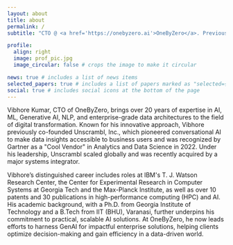 ```yaml
---
layout: about
title: about
permalink: /
subtitle: "CTO @ <a href='https://onebyzero.ai'>OneByZero</a>. Previously: <a href='https://unscrambl.com/'>Unscrambl (Acquired)</a>, <a href='https://research.ibm.com'>IBM Research</a>, <a href='https://cc.gatech.edu'>Georgia Tech</a>.<br/>Entrepreneur | Inventor | Investor | Researcher | Engineer"

profile:
  align: right
  image: prof_pic.jpg
  image_circular: false # crops the image to make it circular

news: true # includes a list of news items
selected_papers: true # includes a list of papers marked as "selected={true}"
social: true # includes social icons at the bottom of the page
---
```


Vibhore Kumar, CTO of OneByZero, brings over 20 years of expertise in AI, ML, Generative AI, NLP, and enterprise-grade data architectures to the field of digital transformation. Known for his innovative approach, Vibhore previously co-founded Unscrambl, Inc., which pioneered conversational AI to make data insights accessible to business users and was recognized by Gartner as a "Cool Vendor" in Analytics and Data Science in 2022. Under his leadership, Unscrambl scaled globally and was recently acquired by a major systems integrator.

Vibhore’s distinguished career includes roles at IBM's T. J. Watson Research Center, the Center for Experimental Research in Computer Systems at Georgia Tech and the Max-Planck Institute, as well as over 10 patents and 30 publications in high-performance computing (HPC) and AI. His academic background, with a Ph.D. from Georgia Institute of Technology and a B.Tech from IIT (BHU), Varanasi, further underpins his commitment to practical, scalable AI solutions. At OneByZero, he now leads efforts to harness GenAI for impactful enterprise solutions, helping clients optimize decision-making and gain efficiency in a data-driven world.
